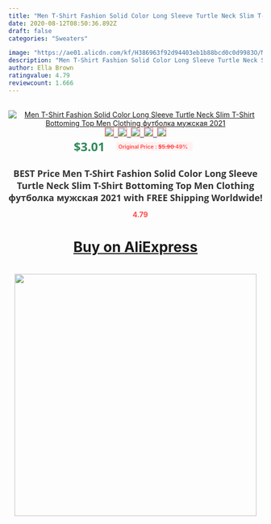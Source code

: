 ```yaml
---
title: "Men T-Shirt Fashion Solid Color Long Sleeve Turtle Neck Slim T-Shirt Bottoming Top Men Clothing футболка мужская  2021"
date: 2020-08-12T08:50:36.892Z
draft: false
categories: "Sweaters"

image: "https://ae01.alicdn.com/kf/H386963f92d94403eb1b88bcd0c0d9983O/Men-T-Shirt-Fashion-Solid-Color-Long-Sleeve-Turtle-Neck-Slim-T-Shirt-Bottoming-Top-Men.jpg"
description: "Men T-Shirt Fashion Solid Color Long Sleeve Turtle Neck Slim T-Shirt Bottoming Top Men Clothing футболка мужская  2021"
author: Ella Brown
ratingvalue: 4.79
reviewcount: 1.666
---
```

<br>
<div style="text-align: center;">
<a href="https://s.click.aliexpress.com/e/_AD3YhR" target="_blank" rel="nofollow noopener noreferrer"><img alt="Men T-Shirt Fashion Solid Color Long Sleeve Turtle Neck Slim T-Shirt Bottoming Top Men Clothing футболка мужская  2021" class="magnifier-image" src="https://ae01.alicdn.com/kf/H386963f92d94403eb1b88bcd0c0d9983O/Men-T-Shirt-Fashion-Solid-Color-Long-Sleeve-Turtle-Neck-Slim-T-Shirt-Bottoming-Top-Men.jpg_640x640.jpg">
<br>
<img style="border:1px solid salmon" src="https://ae01.alicdn.com/kf/H386963f92d94403eb1b88bcd0c0d9983O/Men-T-Shirt-Fashion-Solid-Color-Long-Sleeve-Turtle-Neck-Slim-T-Shirt-Bottoming-Top-Men.jpg_120x120.jpg">&nbsp;&nbsp;<img style="border:1px solid salmon" src="https://ae01.alicdn.com/kf/H88b0c11ac6e240e7b7ae1df4443e80463/Men-T-Shirt-Fashion-Solid-Color-Long-Sleeve-Turtle-Neck-Slim-T-Shirt-Bottoming-Top-Men.jpg_120x120.jpg">&nbsp;&nbsp;<img style="border:1px solid salmon" src="https://ae01.alicdn.com/kf/H76577cb0f89249aba4c8f3110449d82bM/Men-T-Shirt-Fashion-Solid-Color-Long-Sleeve-Turtle-Neck-Slim-T-Shirt-Bottoming-Top-Men.jpg_120x120.jpg">&nbsp;&nbsp;<img style="border:1px solid salmon" src="https://ae01.alicdn.com/kf/H5a04b028500f4d0bb53472e4542bd54fI/Men-T-Shirt-Fashion-Solid-Color-Long-Sleeve-Turtle-Neck-Slim-T-Shirt-Bottoming-Top-Men.jpg_120x120.jpg">&nbsp;&nbsp;<img style="border:1px solid salmon" src="https://ae01.alicdn.com/kf/H12a58ab52e374f5f9fd3c807f9772652O/Men-T-Shirt-Fashion-Solid-Color-Long-Sleeve-Turtle-Neck-Slim-T-Shirt-Bottoming-Top-Men.jpg_120x120.jpg"></a></div><br0>
<div style="text-align: center;"><span style="background-color: white; border: 0px; box-sizing: border-box; color: seagreen; display: inline-block; font-family: &quot;open sans&quot; , &quot;arial&quot; , &quot;helvetica&quot; , sans-serif , &quot;heiti&quot;; font-size: 24px; font-stretch: inherit; font-weight: 700; line-height: inherit; margin: 0px 10px 0px 0px; padding: 0px; vertical-align: middle;">$3.01 </span>
<span style="background: rgb(255 , 241 , 241); border-radius: 3px; border: 0px; box-sizing: border-box; color: #ff4747; display: inline-block; font-family: inherit; font-size: 12px; font-stretch: inherit; font-style: inherit; font-variant: inherit; font-weight: 600; line-height: inherit; margin: 0px; padding: 2px 5px; transform: scale(0.9); vertical-align: middle;">Original Price : <b style="text-decoration: line-through;">$5.90 </b> 49%&nbsp;&nbsp;</span></div>
<h1 style="color: #333333; display: inline-block; font-family: &quot;open sans&quot; , &quot;arial&quot; , &quot;helvetica&quot; , sans-serif , &quot;heiti&quot;; font-size: 18px; font-stretch: inherit; font-weight: 700; text-align: center;">BEST Price Men T-Shirt Fashion Solid Color Long Sleeve Turtle Neck Slim T-Shirt Bottoming Top Men Clothing футболка мужская  2021 with FREE Shipping Worldwide!</h1>
<div style="color: #ff4747; text-align: center;">
<img src="https://4.bp.blogspot.com/-M0ZcTcb-5uY/XleCXlxnR4I/AAAAAAAAAEc/OrjgMkXV1oMQFaCRZj5HQwOCBcu3w1FegCPcBGAYYCw/s1600/star.png" style="height: 15px;">&nbsp;<b>4.79</b></div>
<div class="button_cont" align="center"><a class="buynow_a" href="https://s.click.aliexpress.com/e/_AD3YhR" target="_blank" rel="nofollow noopener noreferrer"><H1>Buy on AliExpress</H1></a></div><br>
<div class="separator" style="clear: both; text-align: center;">
<img src="https://lh3.googleusercontent.com/-pTy5HemUv9M/XlePHvY0dAI/AAAAAAAAAE4/0nX5iRUoIWY8eMW9Dpxeirr157OZliDIgCLcBGAsYHQ/s1600/badge.gif" width="480">
</div>
